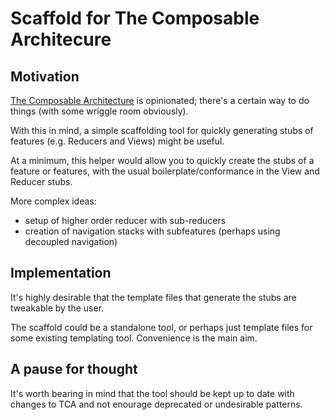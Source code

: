 # Scaffold for The Composable Architecure 

## Motivation

[The Composable Architecture](https://github.com/pointfreeco/swift-composable-architecture) is opinionated; there's a certain way to do things (with some wriggle room obviously).

With this in mind, a simple scaffolding tool for quickly generating stubs of features (e.g. Reducers and Views) might be useful.

At a minimum, this helper would allow you to quickly create the stubs of a feature or features, with the usual boilerplate/conformance in the View and Reducer stubs.

More complex ideas:

* setup of higher order reducer with sub-reducers
* creation of navigation stacks with subfeatures (perhaps using decoupled navigation)

## Implementation

It's highly desirable that the template files that generate the stubs are tweakable by the user.

The scaffold could be a standalone tool, or perhaps just template files for some existing templating tool. Convenience is the main aim.

## A pause for thought

It's worth bearing in mind that the tool should be kept up to date with changes to TCA and not enourage deprecated or undesirable patterns.

